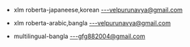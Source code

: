 * xlm roberta-japaneese,korean ---velpurunavya@gmail.com
* xlm roberta-arabic,bangla ---velpurunavya@gmail.com

* multilingual-bangla ---gfg882004@gmail.com
